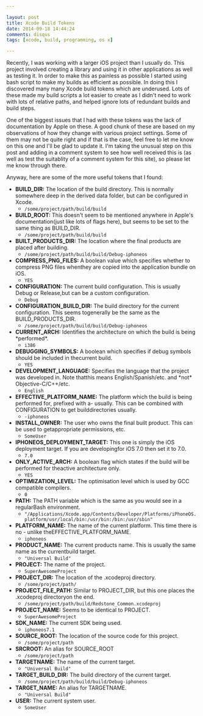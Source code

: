 ```yaml
---

layout: post
title: Xcode Build Tokens
date: 2014-09-18 14:44:24
comments: disqus
tags: [xcode, build, programming, os x]

---
```


Recently, I was working with a larger iOS project than I usually do. This 
project involved creating a library and using it in other applications as well
as testing it. In order to make this as painless as possible I started using
bash script to make my builds as efficient as possible. In doing this
I discovered many many Xcode build tokens which are underused. Lots of these
made my build scripts a lot easier to create as I didn't need to work with lots
of relative paths, and helped ignore lots of redundant builds and build steps. 

One of the biggest issues that I had with these tokens was the lack of
documentation by Apple on these. A good chunk of these are based on my
observations of how they change with various project settings. Some of them may
not be quite right and if that is the case, feel free to let me know on this one
and I'll be glad to update it. I'm taking the unusual step on this post and
adding in a comment system to see how well received this is (as well as test the
        suitablity of a comment system for this site), so please let me know
through there.

Anyway, here are some of the more useful tokens that I found:

<ul>

<li><b>BUILD_DIR:</b> The location of the build directory. This is normally somewhere deep in the derived data folder, but can be configured in Xcode.<br><ul><li><code>/some/project/path/build/build</code></li></ul></li>
<li><b>BUILD_ROOT:</b> This doesn't seem to be mentioned anywhere in Apple's documentation(just like lots of flags here), but seems to be set to the same thing as BUILD_DIR.<br><ul><li><code>/some/project/path/build/build</code></li></ul></li>
<li><b>BUILT_PRODUCTS_DIR:</b> The location where the final products are placed after building. <br><ul><li><code>/some/project/path/build/build/Debug-iphoneos</code></li></ul></li>
<li><b>COMPRESS_PNG_FILES:</b> A boolean value which specifies whether to compress PNG files whenthey are copied into the application bundle on iOS.<br><ul><li><code>YES</code></li></ul></li>
<li><b>CONFIGURATION:</b> The current build configuration. This is usually Debug or Release,but can be a custom configuration.<br><ul><li><code>Debug</code></li></ul></li>
<li><b>CONFIGURATION_BUILD_DIR:</b> The build directory for the current configuration. This seems togenerally be the same as the BUILD_PRODUCTS_DIR.<br><ul><li><code>/some/project/path/build/build/Debug-iphoneos</code></li></ul></li>
<li><b>CURRENT_ARCH:</b> Identifies the architecture on which the build is being *performed*.<br><ul><li><code>i386</code></li></ul></li>
<li><b>DEBUGGING_SYMBOLS:</b> A boolean which specifies if debug symbols should be included in thecurrent build.<br><ul><li><code>YES</code></li></ul></li>
<li><b>DEVELOPMENT_LANGUAGE:</b> Specifies the language that the project was developed in. Note thatthis means English/Spanish/etc. and *not* Objective-C/C++/etc.<br><ul><li><code>English</code></li></ul></li>
<li><b>EFFECTIVE_PLATFORM_NAME:</b> The platform which the build is being performed for, prefixed with a- usually. This can be combined with CONFIGURATION to get builddirectories usually.<br><ul><li><code>-iphoneos</code></li></ul></li>
<li><b>INSTALL_OWNER:</b> The user who owns the final built product. This can be used to getappropriate permissions, etc.<br><ul><li><code>SomeUser</code></li></ul></li>
<li><b>IPHONEOS_DEPLOYMENT_TARGET:</b> This one is simply the iOS deployment target. If you are developingfor iOS 7.0 then set it to 7.0.<br><ul><li><code>7.0</code></li></ul></li>
<li><b>ONLY_ACTIVE_ARCH:</b> A boolean flag which states if the build will be performed for theactive architecture only.<br><ul><li><code>YES</code></li></ul></li>
<li><b>OPTIMIZATION_LEVEL:</b> The optimisation level which is used by GCC compatible compilers.<br><ul><li><code>0</code></li></ul></li>
<li><b>PATH:</b> The PATH variable which is the same as you would see in a regularBash environment.<br><ul><li><code>"/Applications/Xcode.app/Contents/Developer/Platforms/iPhoneOS.platform/usr/local/bin:/usr/bin:/bin:/usr/sbin"</code></li></ul></li>
<li><b>PLATFORM_NAME:</b> The name of the current platform. This time there is no - unlike theEFFECTIVE_PLATFORM_NAME.<br><ul><li><code>iphoneos</code></li></ul></li>
<li><b>PRODUCT_NAME:</b> The current products name. This is usually the same name as the currentbuild target.<br><ul><li><code>"Universal Build"</code></li></ul></li>
<li><b>PROJECT:</b> The name of the project.<br><ul><li><code>SuperAwesomeProject</code></li></ul></li>
<li><b>PROJECT_DIR:</b> The location of the .xcodeproj directory.<br><ul><li><code>/some/project/path/</code></li></ul></li>
<li><b>PROJECT_FILE_PATH:</b> Similar to PROJECT_DIR, but this one places the .xcodeproj directoryon the end.<br><ul><li><code>/some/project/path/build/Redstone_Common.xcodeproj</code></li></ul></li>
<li><b>PROJECT_NAME:</b> Seems to be identical to PROJECT.<br><ul><li><code>SuperAwesomeProject</code></li></ul></li>
<li><b>SDK_NAME:</b> The current SDK being used.<br><ul><li><code>iphoneos7.1</code></li></ul></li>
<li><b>SOURCE_ROOT:</b> The location of the source code for this project.<br><ul><li><code>/some/project/path</code></li></ul></li>
<li><b>SRCROOT:</b> An alias for SOURCE_ROOT<br><ul><li><code>/some/project/path</code></li></ul></li>
<li><b>TARGETNAME:</b> The name of the current target.<br><ul><li><code>"Universal Build"</code></li></ul></li>
<li><b>TARGET_BUILD_DIR:</b> The build directory of the current target.<br><ul><li><code>/some/project/path/build/build/Debug-iphoneos</code></li></ul></li>
<li><b>TARGET_NAME:</b> An alias for TARGETNAME.<br><ul><li><code>"Universal Build"</code></li></ul></li>
<li><b>USER:</b> The current system user.<br><ul><li><code>SomeUser</code></li></ul></li>

</ul>
